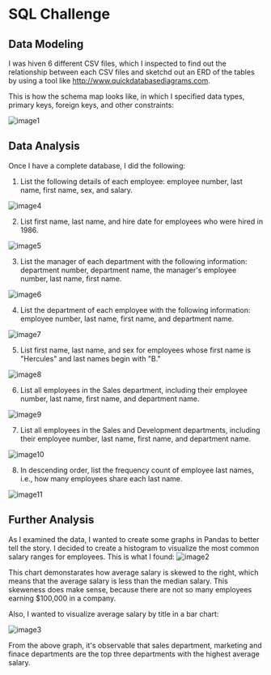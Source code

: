 # SQL Challenge

## Data Modeling
I was hiven 6 different CSV files, which I inspected to find out the relationship between each CSV files and sketchd out an ERD of the tables by using a tool like http://www.quickdatabasediagrams.com.

This is how the schema map looks like, in which I specified data types, primary keys, foreign keys, and other constraints:

![image1](SchemaMap.png)



## Data Analysis

Once I have a complete database, I did the following:

1. List the following details of each employee: employee number, last name, first name, sex, and salary.

![image4](Screenshots/1Query.png)

2. List first name, last name, and hire date for employees who were hired in 1986.

![image5](Screenshots/2Query.png)

3. List the manager of each department with the following information: department number, department name, the manager's employee number, last name, first name.

![image6](Screenshots/3Query.png)

4. List the department of each employee with the following information: employee number, last name, first name, and department name.

![image7](Screenshots/4Query.png)

5. List first name, last name, and sex for employees whose first name is "Hercules" and last names begin with "B."

![image8](Screenshots/5Query.png)

6. List all employees in the Sales department, including their employee number, last name, first name, and department name.

![image9](Screenshots/6Query.png)

7. List all employees in the Sales and Development departments, including their employee number, last name, first name, and department name.

![image10](Screenshots/7Query.png)

8. In descending order, list the frequency count of employee last names, i.e., how many employees share each last name.

![image11](Screenshots/8Query.png)

## Further Analysis

As I examined the data, I wanted to create some graphs in Pandas to better tell the story. I decided to create a histogram to visualize the most common salary ranges for employees.
This is what I found:
![image2](Histogram_of_Salary.png)

This chart demonstarates how average salary is skewed to the right, which means that the average salary is less than the median salary. This skeweness does make sense, because there are not so many employees earning $100,000 in a company.

Also, I wanted to visualize average salary by title in a bar chart: 

![image3](Bar_Chart.png)

From the above graph, it's observable that sales department, marketing and finace departments are the top three departments with the highest average salary.  



